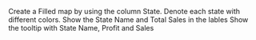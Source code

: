  Create a Filled map by using the column State. Denote each state with different colors.
 Show the State Name and Total Sales in the lables
 Show the tooltip with State Name, Profit and Sales

